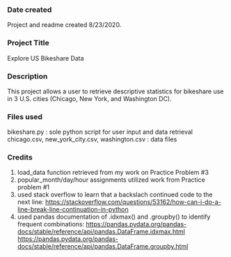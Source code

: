 ### Date created
Project and readme created 8/23/2020.

### Project Title
Explore US Bikeshare Data

### Description
This project allows a user to retrieve descriptive statistics for bikeshare use in 3 U.S. cities (Chicago, New York, and Washington DC).

### Files used
bikeshare.py : sole python script for user input and data retrieval
chicago.csv, new_york_city.csv, washington.csv : data files


### Credits
1. load_data function retrieved from my work on Practice Problem #3
2. popular_month/day/hour assignments utilized work from Practice problem #1
3. used stack overflow to learn that a backslach continued code to the next line:
	https://stackoverflow.com/questions/53162/how-can-i-do-a-line-break-line-continuation-in-python
4. used pandas documentation of .idxmax() and .groupby() to identify frequent combinations:
	https://pandas.pydata.org/pandas-docs/stable/reference/api/pandas.DataFrame.idxmax.html
	https://pandas.pydata.org/pandas-docs/stable/reference/api/pandas.DataFrame.groupby.html

